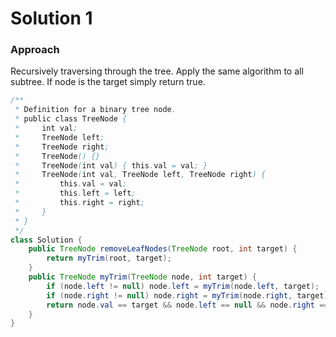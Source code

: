 # Solution 1

### Approach

Recursively traversing through the tree. Apply the same algorithm to all subtree. If node is the target simply return true.

```java
/**
 * Definition for a binary tree node.
 * public class TreeNode {
 *     int val;
 *     TreeNode left;
 *     TreeNode right;
 *     TreeNode() {}
 *     TreeNode(int val) { this.val = val; }
 *     TreeNode(int val, TreeNode left, TreeNode right) {
 *         this.val = val;
 *         this.left = left;
 *         this.right = right;
 *     }
 * }
 */
class Solution {
    public TreeNode removeLeafNodes(TreeNode root, int target) {
        return myTrim(root, target);
    }
    public TreeNode myTrim(TreeNode node, int target) {
        if (node.left != null) node.left = myTrim(node.left, target);
        if (node.right != null) node.right = myTrim(node.right, target);
        return node.val == target && node.left == null && node.right == null ? null : node;
    }
}
```
